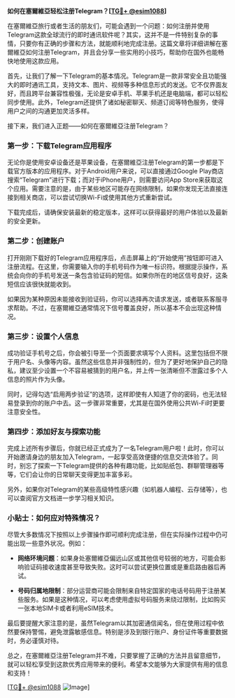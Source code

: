 **如何在塞爾維亞轻松注册Telegram？[[TG💪+ @esim1088](https://t.me/s/esim1088)]**

在塞爾維亞旅行或者生活的朋友们，可能会遇到一个问题：如何注册并使用Telegram这款全球流行的即时通讯软件呢？其实，这并不是一件特别复杂的事情，只要你有正确的步骤和方法，就能顺利地完成注册。这篇文章将详细讲解在塞爾維亞如何注册Telegram，并且会分享一些实用的小技巧，帮助你在国外也能畅快地使用这款应用。

首先，让我们了解一下Telegram的基本情况。Telegram是一款非常安全且功能强大的即时通讯工具，支持文本、图片、视频等多种信息形式的发送。它不仅界面友好，而且跨平台兼容性极强，无论是安卓手机、苹果手机还是电脑端，都可以轻松同步使用。此外，Telegram还提供了诸如秘密聊天、频道订阅等特色服务，使得用户之间的沟通更加灵活多样。

接下来，我们进入正题——如何在塞爾維亞注册Telegram？

### 第一步：下载Telegram应用程序

无论你是使用安卓设备还是苹果设备，在塞爾維亞注册Telegram的第一步都是下载官方版本的应用程序。对于Android用户来说，可以直接通过Google Play商店搜索“Telegram”进行下载；而对于iPhone用户，则需要访问App Store来获取这个应用。需要注意的是，由于某些地区可能存在网络限制，如果你发现无法直接连接到相关商店，可以尝试切换Wi-Fi或使用其他方式重新尝试。

下载完成后，请确保安装最新的稳定版本，这样可以获得最好的用户体验以及最新的安全更新。

### 第二步：创建账户

打开刚刚下载好的Telegram应用程序后，点击屏幕上的“开始使用”按钮即可进入注册流程。在这里，你需要输入你的手机号码作为唯一标识符。根据提示操作，系统会向你的手机号发送一条包含验证码的短信。如果你所在的地区信号良好，这条短信应该很快就能收到。

如果因为某种原因未能接收到验证码，你可以选择再次请求发送，或者联系客服寻求帮助。不过，在塞爾維亞通常情况下信号覆盖良好，所以基本不会出现这种情况。

### 第三步：设置个人信息

成功验证手机号之后，你会被引导至一个页面要求填写个人资料。这里包括但不限于用户名、头像等内容。虽然这些信息并非强制性的，但为了更好地保护自己的隐私，建议至少设置一个不容易被猜到的用户名，并上传一张清晰但不泄露过多个人信息的照片作为头像。

同时，记得勾选“启用两步验证”的选项，这样即使有人知道了你的密码，也无法轻易登录到你的账户中去。这一步骤非常重要，尤其是在国外使用公共Wi-Fi时更要注意安全性。

### 第四步：添加好友与探索功能

完成上述所有步骤后，你就已经正式成为了一名Telegram用户啦！此时，你可以开始邀请身边的朋友加入Telegram，一起享受高效便捷的信息交流体验了。同时，别忘了探索一下Telegram提供的各种有趣功能，比如贴纸包、群聊管理器等等，它们会让你的日常聊天变得更加丰富多彩。

另外，如果你对Telegram的某些高级特性感兴趣（如机器人编程、云存储等），也可以查阅官方文档进一步学习相关知识。

### 小贴士：如何应对特殊情况？

尽管大多数情况下按照以上步骤操作即可顺利完成注册，但在实际操作过程中仍可能出现一些意外状况。例如：

- **网络环境问题**：如果身处塞爾維亞偏远山区或其他信号较弱的地方，可能会影响验证码接收速度甚至导致失败。这时可以尝试更换位置或是重启路由器后再试。
  
- **号码归属地限制**：部分运营商可能会限制来自特定国家的电话号码用于注册某些服务。如果是这种情况，可以考虑使用虚拟号码服务来绕过限制，比如购买一张本地SIM卡或者利用eSIM技术。

最后要提醒大家注意的是，虽然Telegram以其加密通信闻名，但在使用过程中依然要保持警惕，避免泄露敏感信息。特别是涉及到银行账户、身份证件等重要数据时，务必谨慎对待。

总之，在塞爾維亞注册Telegram并不难，只要掌握了正确的方法并且留意细节，就可以轻松享受到这款优秀应用带来的便利。希望本文能够为大家提供有用的信息和支持！

[[TG💪+ @esim1088](https://t.me/s/esim1088) ![Image](https://i.postimg.cc/4NQfJmqS/Snipaste-2025-05-13-00-14-12.png)]